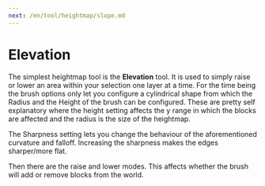 ```yaml
---
next: /en/tool/heightmap/slope.md
---
```


# Elevation

The simplest heightmap tool is the **Elevation** tool. It is used to simply raise or lower an area within your selection one layer at a time. For the time being the brush options only let you configure a cylindrical shape from which the Radius and the Height of the brush can be configured. These are pretty self explanatory where the height setting affects the y range in which the blocks are affected and the radius is the size of the heightmap.

The Sharpness setting lets you change the behaviour of the aforementioned curvature and falloff. Increasing the sharpness makes the edges sharper/more flat.

Then there are the raise and lower modes. This affects whether the brush will add or remove blocks from the world.
